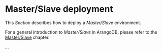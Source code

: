 # Master/Slave deployment

This _Section_ describes how to deploy a _Master/Slave_ environment.

For a general introduction to _Master/Slave_ in ArangoDB, please refer to the [Master/Slave](../../Scalability/MasterSlave/README.md) chapter.

...

